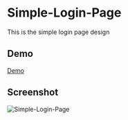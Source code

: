 # Simple-Login-Page
This is the simple login page design

## Demo
[Demo](https://carry0987.github.io/Simple-Login-Page/)

## Screenshot
![Simple-Login-Page](https://i.imgur.com/EiWftmC.png)  
